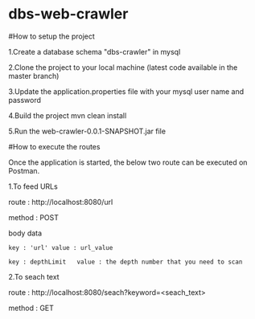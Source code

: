 # dbs-web-crawler 

#How to setup the project

1.Create a database schema "dbs-crawler" in mysql

2.Clone the project to your local machine (latest code available in the master branch)

3.Update the application.properties file with your mysql user name and password

4.Build the project mvn clean install

5.Run the web-crawler-0.0.1-SNAPSHOT.jar file

#How to execute the routes

Once the application is started, the below two route can be executed on Postman.

1.To feed URLs
  
  route : http://localhost:8080/url
  
  method : POST
  
  body data 
  
    key : 'url' value : url_value
    
    key : depthLimit   value : the depth number that you need to scan
    
2.To seach text
  
  route : http://localhost:8080/seach?keyword=<seach_text>
  
  method : GET


